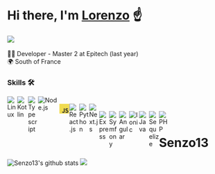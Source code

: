 # Hi there, I'm [Lorenzo](https://github.com/Senzo13) ☝️

<a href="https://www.linkedin.com/in/lorenzo-giralt/?locale=en_US" target="_blank"><img src="https://img.shields.io/badge/linkedin-%230077B5.svg?&style=for-the-badge&logo=linkedin&logoColor=white"/></a>

👨‍💻 Developer - Master 2 at Epitech (last year)
<br/>
🌍 South of France

### Skills 🛠️

<div>
  <img align="left" alt="Linux" width="23px" src="https://www.vectorlogo.zone/logos/linux/linux-icon.svg" />
  <img align="left" alt="Kotlin" width="25px" src="https://www.vectorlogo.zone/logos/kotlinlang/kotlinlang-icon.svg" />
  <img align="left" alt="Typescript" width="23px" src="https://www.vectorlogo.zone/logos/typescriptlang/typescriptlang-icon.svg" />
  <img align="left" alt="Node.js" width="49px" src="https://www.vectorlogo.zone/logos/nodejs/nodejs-ar21.svg" />
</div>
<br/>

<div>
  <img align="left" alt="JavaScript" width="23px" src="https://raw.githubusercontent.com/devicons/devicon/master/icons/javascript/javascript-original.svg" />
  <img align="left" alt="React.js" width="23px" src="https://www.vectorlogo.zone/logos/reactjs/reactjs-icon.svg" />
  <img align="left" alt="Python" width="23px" src="https://www.vectorlogo.zone/logos/python/python-icon.svg" />
  <img align="left" alt="Next.js" width="23px" src="https://raw.githubusercontent.com/ijsto/reactnextjssnippets/master/images/logo02.png" />
</div>
<br/>

<div>
  <img align="left" alt="Express" width="23px" src="https://www.vectorlogo.zone/logos/expressjs/expressjs-icon.svg" />
  <img align="left" alt="Symfony" width="23px" src="https://www.vectorlogo.zone/logos/symfony/symfony-icon.svg" />
  <img align="left" alt="Angular" width="23px" src="https://www.vectorlogo.zone/logos/angular/angular-icon.svg" />
  <img align="left" alt="Ionic" width="23px" src="https://www.vectorlogo.zone/logos/ionicframework/ionicframework-icon.svg" />
  <img align="left" alt="Java" width="23px" src="https://www.vectorlogo.zone/logos/java/java-icon.svg" />
  <img align="left" alt="Sequelize" width="23px" src="https://www.vectorlogo.zone/logos/sequelizejs/sequelizejs-icon.svg" />
  <img align="left" alt="PHP" width="23px" src="https://www.vectorlogo.zone/logos/php/php-icon.svg" />
</div>
<br/>

# Senzo13

<div align="left">
 <img width="43%" src="https://github-readme-stats.vercel.app/api/top-langs/?username=Senzo13&show_icons=true&layout=compact&theme=algolia" alt="Senzo13's github stats" />
 <img width="43%" src="https://github-readme-streak-stats.herokuapp.com/?user=Senzo13" />
</div>
